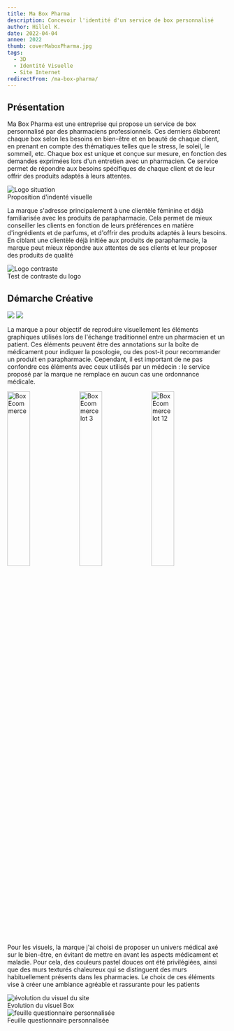 ```yaml
---
title: Ma Box Pharma
description: Concevoir l'identité d'un service de box personnalisé
author: Hillel K.
date: 2022-04-04
annee: 2022
thumb: coverMaboxPharma.jpg
tags:
  - 3D
  - Identité Visuelle
  - Site Internet
redirectFrom: /ma-box-pharma/
---
```

## Présentation

Ma Box Pharma est une entreprise qui propose un service de box personnalisé par des pharmaciens professionnels. Ces derniers élaborent chaque box selon les besoins en bien-être et en beauté de chaque client, en prenant en compte des thématiques telles que le stress, le soleil, le sommeil, etc. Chaque box est unique et conçue sur mesure, en fonction des demandes exprimées lors d'un entretien avec un pharmacien. 
Ce service permet de répondre aux besoins spécifiques de chaque client et de leur offrir des produits adaptés à leurs attentes.

<img class="rounded imgProjet" src="/projets/img/maBoxPharma/logoSituation.jpg " alt="Logo situation"/>
 <figcaption>Proposition d'indenté visuelle</figcaption> 

La marque s'adresse principalement à une clientèle féminine et déjà familiarisée avec les produits de parapharmacie. Cela permet de mieux conseiller les clients en fonction de leurs préférences en matière d'ingrédients et de parfums, et d'offrir des produits adaptés à leurs besoins. En ciblant une clientèle déjà initiée aux produits de parapharmacie, la marque peut mieux répondre aux attentes de ses clients et leur proposer des produits de qualité

<img class="rounded imgProjet" src="/projets/img/maBoxPharma/logoContraste.jpg " alt="Logo contraste"/>
 <figcaption>Test de contraste du logo</figcaption> 

## Démarche Créative

<img-comparison-slider hover="hover" tabindex="0" class="rendered slider-example-relative-size coloured-slider" class="rounded imgProjet">
  <img slot="first" src="/projets/img/maBoxPharma/cureClay.jpg" />
  <img slot="second" src="/projets/img/maBoxPharma/coverMaBoxPharma.jpg"/>
</img-comparison-slider>

La marque a pour objectif de reproduire visuellement les éléments graphiques utilisés lors de l'échange traditionnel entre un pharmacien et un patient. Ces éléments peuvent être des annotations sur la boîte de médicament pour indiquer la posologie, ou des post-it pour recommander un produit en parapharmacie. Cependant, il est important de ne pas confondre ces éléments avec ceux utilisés par un médecin : le service proposé par la marque ne remplace en aucun cas une ordonnance médicale.

<div>

<img class="rounded imgProjet" style="width :32%; display: inline-block" src="/projets/img/maBoxPharma/ecomBox1.jpg " alt="Box Ecommerce"/>

<img class="rounded imgProjet" style="width :32%; display: inline-block" src="/projets/img/maBoxPharma/ecomBox3.jpg " alt="Box Ecommerce lot 3"/>

<img class="rounded imgProjet" style="width :32%; display: inline-block" src="/projets/img/maBoxPharma/ecomBox12.jpg " alt="Box Ecommerce lot 12"/>

</div>

Pour les visuels, la marque j'ai choisi de proposer un univers médical axé sur le bien-être, en évitant de mettre en avant les aspects médicament et maladie. Pour cela, des couleurs pastel douces ont été privilégiées, ainsi que des murs texturés chaleureux qui se distinguent des murs habituellement présents dans les pharmacies. Le choix de ces éléments vise à créer une ambiance agréable et rassurante pour les patients

<img class="rounded imgProjet" src="/projets/img/maBoxPharma/boxEvolution.gif " alt="évolution du visuel du site"/>
 <figcaption>Evolution du visuel Box</figcaption> 

<img class="rounded imgProjet" src="/projets/img/maBoxPharma/questionnaire.jpg " alt="feuille questionnaire personnalisée"/>
 <figcaption>Feuille questionnaire personnalisée</figcaption>